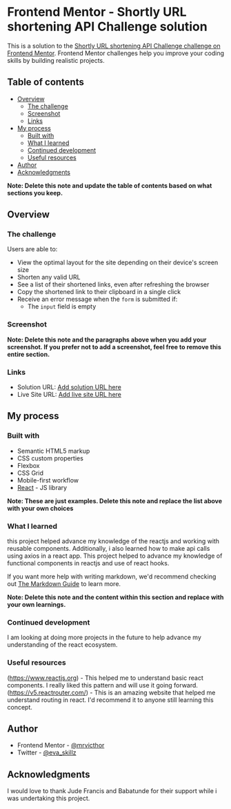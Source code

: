 # Frontend Mentor - Shortly URL shortening API Challenge solution

This is a solution to the [Shortly URL shortening API Challenge challenge on Frontend Mentor](https://www.frontendmentor.io/challenges/url-shortening-api-landing-page-2ce3ob-G). Frontend Mentor challenges help you improve your coding skills by building realistic projects.

## Table of contents

- [Overview](#overview)
  - [The challenge](#the-challenge)
  - [Screenshot](#screenshot)
  - [Links](#links)
- [My process](#my-process)
  - [Built with](#built-with)
  - [What I learned](#what-i-learned)
  - [Continued development](#continued-development)
  - [Useful resources](#useful-resources)
- [Author](#author)
- [Acknowledgments](#acknowledgments)

**Note: Delete this note and update the table of contents based on what sections you keep.**

## Overview

### The challenge

Users are able to:

- View the optimal layout for the site depending on their device's screen size
- Shorten any valid URL
- See a list of their shortened links, even after refreshing the browser
- Copy the shortened link to their clipboard in a single click
- Receive an error message when the `form` is submitted if:
  - The `input` field is empty

### Screenshot

**Note: Delete this note and the paragraphs above when you add your screenshot. If you prefer not to add a screenshot, feel free to remove this entire section.**

### Links

- Solution URL: [Add solution URL here](https://your-solution-url.com)
- Live Site URL: [Add live site URL here](https://your-live-site-url.com)

## My process

### Built with

- Semantic HTML5 markup
- CSS custom properties
- Flexbox
- CSS Grid
- Mobile-first workflow
- [React](https://reactjs.org/) - JS library

**Note: These are just examples. Delete this note and replace the list above with your own choices**

### What I learned

this project helped advance my knowledge of the reactjs and working with reusable components. Additionally, i also learned how to make api calls using axios in a react app. This project helped to advance my knowledge of functional components in reactjs and use of react hooks.

If you want more help with writing markdown, we'd recommend checking out [The Markdown Guide](https://www.markdownguide.org/) to learn more.

**Note: Delete this note and the content within this section and replace with your own learnings.**

### Continued development

I am looking at doing more projects in the future to help advance my understanding of the react ecosystem.

### Useful resources

(https://www.reactjs.org) - This helped me to understand basic react components. I really liked this pattern and will use it going forward.
(https://v5.reactrouter.com/) - This is an amazing website that helped me understand routing in react. I'd recommend it to anyone still learning this concept.

## Author

- Frontend Mentor - [@mrvicthor](https://www.frontendmentor.io/profile/mrvicthor)
- Twitter - [@eva_skillz](https://www.twitter.com/eva_skillz)

## Acknowledgments

I would love to thank Jude Francis and Babatunde for their support while i was undertaking this project.
